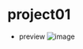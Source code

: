 # project01
- preview
![image](https://user-images.githubusercontent.com/63047860/226450103-792f74ae-7070-4736-ab5e-427dc01c7787.png)
